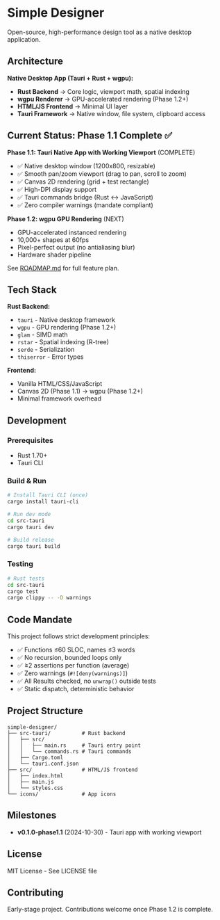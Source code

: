 
# Simple Designer

Open-source, high-performance design tool as a native desktop application.

## Architecture

**Native Desktop App (Tauri + Rust + wgpu):**
- **Rust Backend** → Core logic, viewport math, spatial indexing
- **wgpu Renderer** → GPU-accelerated rendering (Phase 1.2+)
- **HTML/JS Frontend** → Minimal UI layer
- **Tauri Framework** → Native window, file system, clipboard access

## Current Status: Phase 1.1 Complete ✅

**Phase 1.1: Tauri Native App with Working Viewport** (COMPLETE)
- ✅ Native desktop window (1200x800, resizable)
- ✅ Smooth pan/zoom viewport (drag to pan, scroll to zoom)
- ✅ Canvas 2D rendering (grid + test rectangle)
- ✅ High-DPI display support
- ✅ Tauri commands bridge (Rust ↔ JavaScript)
- ✅ Zero compiler warnings (mandate compliant)

**Phase 1.2: wgpu GPU Rendering** (NEXT)
- GPU-accelerated instanced rendering
- 10,000+ shapes at 60fps
- Pixel-perfect output (no antialiasing blur)
- Hardware shader pipeline

See [ROADMAP.md](./ROADMAP.md) for full feature plan.

## Tech Stack

**Rust Backend:**
- `tauri` - Native desktop framework
- `wgpu` - GPU rendering (Phase 1.2+)
- `glam` - SIMD math
- `rstar` - Spatial indexing (R-tree)
- `serde` - Serialization
- `thiserror` - Error types

**Frontend:**
- Vanilla HTML/CSS/JavaScript
- Canvas 2D (Phase 1.1) → wgpu (Phase 1.2+)
- Minimal framework overhead

## Development

### Prerequisites
- Rust 1.70+
- Tauri CLI

### Build & Run

```bash
# Install Tauri CLI (once)
cargo install tauri-cli

# Run dev mode
cd src-tauri
cargo tauri dev

# Build release
cargo tauri build
```

### Testing

```bash
# Rust tests
cd src-tauri
cargo test
cargo clippy -- -D warnings
```

## Code Mandate

This project follows strict development principles:
- ✅ Functions ≤60 SLOC, names ≤3 words
- ✅ No recursion, bounded loops only
- ✅ ≥2 assertions per function (average)
- ✅ Zero warnings (`#![deny(warnings)]`)
- ✅ All Results checked, no `unwrap()` outside tests
- ✅ Static dispatch, deterministic behavior

## Project Structure

```
simple-designer/
├── src-tauri/          # Rust backend
│   ├── src/
│   │   ├── main.rs     # Tauri entry point
│   │   └── commands.rs # Tauri commands
│   ├── Cargo.toml
│   └── tauri.conf.json
├── src/                # HTML/JS frontend
│   ├── index.html
│   ├── main.js
│   └── styles.css
└── icons/              # App icons
```

## Milestones

- **v0.1.0-phase1.1** (2024-10-30) - Tauri app with working viewport

## License

MIT License - See LICENSE file

## Contributing

Early-stage project. Contributions welcome once Phase 1.2 is complete.